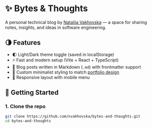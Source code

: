 # ✨ Bytes & Thoughts

A personal technical blog by [Nataliia Vakhovska](https://github.com/nvakhovska) — a space for sharing notes, insights, and ideas in software engineering.

## 🌗 Features

- 🌓 Light/Dark theme toggle (saved in localStorage)
- ⚡ Fast and modern setup (Vite + React + TypeScript)
- 📄 Blog posts written in Markdown (`.md`) with frontmatter support
- 🎨 Custom minimalist styling to match [portfolio design](https://nvakhovska.github.io/)
- 📱 Responsive layout with mobile menu

## 🚀 Getting Started

### 1. Clone the repo

```bash
git clone https://github.com/nvakhovska/bytes-and-thoughts.git
cd bytes-and-thoughts
```
